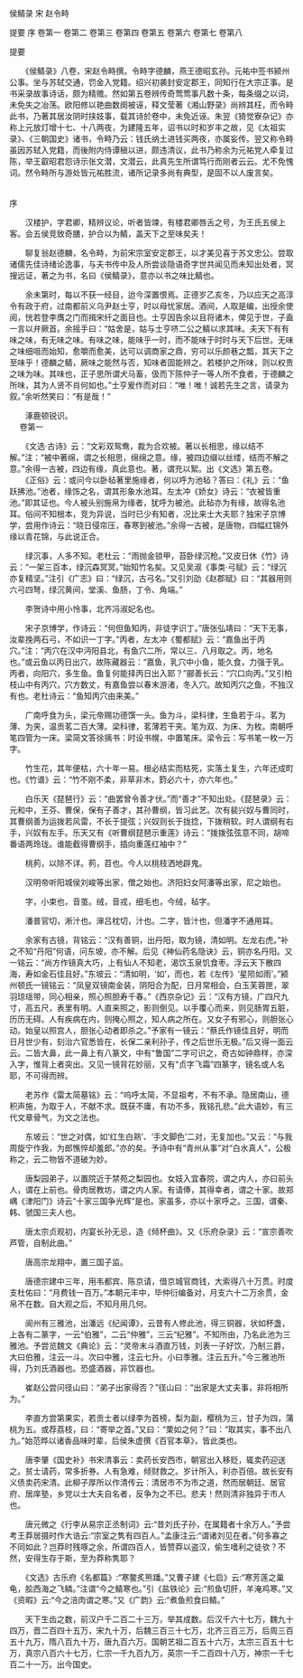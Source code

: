<!-- { "loadSidebar": true } -->
侯鲭录 宋 赵令畤

提要
序
卷第一
卷第二
卷第三
卷第四
卷第五
卷第六
卷第七
卷第八
 
 
提要

　　《侯鲭录》八卷，宋赵令畤撰。令畤字德麟，燕王德昭玄孙。元祐中签书颍州公事。坐与苏轼交通，罚金入党籍。绍兴初袭封安定郡王，同知行在大宗正事。是书采录故事诗话，颇为精赡。然如第五卷辨传奇莺莺事凡数十条，每条缀之以词，未免失之冶荡。欧阳修以艳曲数阕被诬，释文莹著《湘山野录》尚辨其枉，而令畤此书，乃著其居汝阴时挟妓事，载其诗於卷中，未免近诬。朱翌《猗觉寮杂记》亦称上元放灯增十七、十八两夜，为建隆五年，诏书以时和岁丰之故，见《太祖实录》、《三朝国史》诸书，令畤乃云：钱氏纳土进钱买两夜，亦属妄传。翌又称令畤虽因苏轼入党籍，而後附内侍谭稹以进，颇违清议，此书乃称余为元祐党人牵复过陈，举王叡昭君怨诗示张文潜，文潜云，此真先生所谓笃行而刚者云云。尤不免愧词。然令畤所与游处皆元祐胜流，诸所记录多尚有典型，是固不以人废言矣。  
　 

序

　　汉楼护，字君卿，精辨议论，听者皆竦，有楼君卿唇舌之号，为王氏五侯上客。会五侯竞致奇膳，护合以为鲭，盖天下之至味矣夫！ 

　　聊复翁赵德麟，名令畤，为前宋宗室安定郡王，以才美见喜于苏文忠公。尝取诸儒先佳诗绪论逸事，与夫书传中及人所尝谈隐语奇字世共闻见而未知出处者，冥搜远证，著之为书，名曰《侯鲭录》，意亦以书之味比鲭也。 

　　余未第时，每以不获一经目，迨今深置恨焉。正德岁乙亥冬，乃以应天之高淳令有政于府，过南都前义乌尹赵士亨，时以母忧家居。酒间，人取是编，出授余使阅，恍若登李膺之门而揖宋纤之面目也。士亨因告余以且将诸木，俾见于世，子盍一言以弁厥首。余摇手曰：“姑舍是，姑与士亨哜二公之鲭以求其味。夫天下有有味之味，有无味之味。有味之味，能味乎一时，而不能味于时时与天下后世。无味之味细咀而始知，愈嚼而愈美，达可以调商家之鼎，穷可以乐颜巷之瓢，其天下之至味乎！德麟之鲭，厥味之能然与否，知味者固能辨之。若楼护之所味，则以权贵之味为味。其味也，正子思所谓犬马畜，伋而下陈仲子一等人所不食者，于德麟之所味，其为人贤不肖何如也。”士亨爰作而对曰：“唯！唯！诚若先生之言，请录为叙。”余听然笑曰：“有是哉！” 

　　涿鹿顿锐识。  
　 
卷第一

　　《文选·古诗》云：“文彩双鸳鸯，裁为合欢被。著以长相思，缘以结不解。”注：“被中著绵，谓之长相思，绵绵之意。缘，被四边缀以丝缕，结而不解之意。”余得一古被，四边有缘，真此意也。著，谓充以絮。出《文选》第五卷。 
　　《正俗》云：或问今以卧毡著里施缘者，何以呼为池毡？答曰：《礼》云：“鱼跃拂池。”池者，缘饰之名，谓其形象水池耳。左太冲《娇女》诗云：“衣被皆重池。”即其证也。今人被头别施帛为缘者，犹呼为被池。此毡亦为有缘，故得名池耳。俗间不知根本，竞为异说，当时已少有知者，况比来士大夫耶？独宋子京博学，尝用作诗云：“晓日侵帘压，春寒到被池。”余得一古被，是唐物，四幅红锦外缘以青花锦，与此说正合。 

　　绿沉事，人多不知。老杜云：“雨抛金锁甲，苔卧绿沉枪。”又皮日休《竹》诗云：“一架三百本，绿沉森冥冥。”始知竹名矣。又见吴淑《事类·弓赋》云：“绿沉亦复精坚。”注引《广志》曰：“绿沉，古弓名。”又引刘劭《赵郡赋》曰：“其器用则六弓四弩，绿沉黄间，堂溪、鱼肠，丁令、角端。” 

　　李贺诗中用小怜事，北齐冯淑妃名也。 

　　宋子京博学，作诗云：“何但鱼知丙，非徒字识丁。”唐张弘靖曰：“天下无事，汝辈挽两石弓，不如识一丁字。”丙者，左太冲《蜀都赋》云：“嘉鱼出于丙穴。”注：“丙穴在汉中沔阳县北，有鱼穴二所，常以三、八月取之。丙，地名也。”或云鱼以丙日出穴，故陈藏器云：“嘉鱼，乳穴中小鱼，能久食，力强于乳。丙者，向阳穴，多生鱼。鱼复何能择丙日出入耶？”郦善长云：“穴口向丙。”又引柏枝山中有丙穴，穴方数丈，有嘉鱼尝以春末游渚，冬入穴。故知丙穴之鱼，不独汉有也。老杜诗云：“鱼知丙穴由来美。” 

　　广南呼食为头，梁元帝赐功德馔一头。鱼为斗，梁科律，生鱼若于斗。茗为薄、为夹，温贡茗二百大薄。梁科律，茗薄若干夹。笔为双、为床、为枚。南朝呼笔四管为一床。梁简文答徐摛书：时设书幌，中置笔床。梁令云：写书笔一枚一万字。 

　　竹生花，其年便枯，六十年一易。根必结实而枯死，实落土复生，六年还成町也。《竹谱》云：“竹不刚不柔，非草非木，篈必六十，亦六年也。” 

　　白乐天《琵琶行》云：“曲罢曾令善才伏。”而“善才”不知出处。《琵琶录》云：元和中，王芬、曹保，保有子善才，其孙曹纲，皆习此艺。次有裴兴奴与曹同时，其曹纲善为运拨若风雷，不长于提弦；兴奴则长于拢捻，下拨稍软。时人谓纲有右手，兴奴有左手。乐天又有《听曹纲琵琶示重莲》诗云：“拨拨弦弦意不同，胡啼番语两玲珑。谁能截得曹纲手，插向重莲红袖中？” 

　　桃茢，以除不详。茢，苕也。今人以桃枝洒地辟鬼。 

　　汉明帝听阳城侯刘峻等出家，僧之始也。济阳妇女阿潘等出家，尼之始也。 

　　字，小束也，音茧。绒，音戎，细毛也，今绒，毡字。 

　　潘普官切，淅汁也。渖吕枕切，汁也。二字，皆汁也，但潘字不通用耳。 

　　余家有古镜，背铭云：“汉有善铜，出丹阳，取为镜，清如明。左龙右虎。”补之不知“丹阳”何语，问东坡，亦不解。后见《神仙药名隐诀》云，铜亦名丹阳。又一铭云：“尚方作镜真大巧，上有仙人不知老，渴饮玉泉饥食枣。浮云天下散四海，寿如金石佳且好。”东坡云：“清如明，‘如’，而也，若《左传》‘星陨如雨’。”颍州顿氏一镜铭云：“凤皇双镜南金装，阴阳合为配，日月常相会，白玉芙蓉匣，翠羽琼瑶带，同心相亲，照心照胆寿千春。”《西京杂记》云：“汉有方镜，广四尺九寸，高五尺，表里有明。人直来照之，影则倒见。以手覆心而来，则见肠胃五脏，历历无碍。人有疾病在内，则掩心照之，知人病之所在。又女子有邪心，则胆张心动。始皇以照宫人，胆张心动者即杀之。”予家有一镜云：“蔡氏作镜佳且好，明而日月世少有，刻治六官悉皆在，长保二亲利孙子，传之后世乐无极。”后又得一面云云。二皆大鼻，此一鼻上有八篆文，中有“鲁国”二字可识之，奇古如钟鼎样，亦深入字，惟背上者突出。又见一镜背花妙丽，又有“贞字飞霜”四篆字，镜名或人名耶，不可得而辨。 

　　老苏作《雷太简墓铭》云：“呜呼太简，不显祖考，不有不承。隐居南山，德积声施，为取于人，不献不求。既获不庸，有功不多，我铭孔悲。”此大语妙，有三代文章骨气，为文之法也。 

　　东坡云：“世之对偶，如‘红生白熟’、‘手文脚色’二对，无复加也。”又云：“与我周旋宁作我，为郎憔悴却羞郎。”亦的矣。予诗中有“青州从事”对“白水真人”，公极称之，云二物皆不道破为妙。 

　　唐梨园弟子，以置院近于禁苑之梨园也。女妓入宜春院，谓之内人，亦曰前头人，谓在上前也。骨肉居教坊，谓之内人家。有请俸，其得幸者，谓之十家。故郑嵎《津阳门》诗云“十家三国争光辉”是也。家虽多，亦以十家呼之。三国，谓秦、韩、虢国三夫人也。 

　　唐太宗贞观初，内宴长孙无忌，造《倾杯曲》。又《乐府杂录》云：“宣宗善吹芦管，自制此曲。” 

　　唐高宗龙翔中，置三国子监。 

　　唐德宗建中三年，用韦都宾、陈京请，借京城官商钱，大索得八十万贯。时度支杜佑曰：“月费钱一百万。”本朝元丰中，毕仲衍编备对，月支六十二万余贯，金帛不在数。自大观之后，不知月用几何。 

　　阆州有三雅池，出潘远《纪闻谭》，云昔有人修此池，得三铜器，状如杯盏，上各有二篆字，一云“伯雅”，二云“仲雅”，三云“纪雅”。不知所由，乃名此池为三雅池。予尝览魏文《典论》云：“灵帝末斗酒直万钱，刘表一子好饮，乃制三爵，大曰伯雅，注云一斗。次曰中雅，注云七升。小曰季雅。注云五升。”今三雅池所得，乃刘氏酒器也。恐盛酒器，非饮器也。 

　　崔赵公尝问径山曰：“弟子出家得否？”径山曰：“出家是大丈夫事，非将相所为。” 

　　李直方尝第果实，若贡士者以绿李为首榜，梨为副，樱桃为三，甘子为四，蒲桃为五。或荐荔枝，曰：“寄举之首。”又曰：“栗如之何？”曰：“取其实，事不出八九。”始范晔以诸香品味时辈，后侯朱虚撰《百官本草》，皆此类也。 

　　唐李肇《国史补》书宋清事云：卖药长安西市，朝官出入移贬，辄卖药迎送之。贫士请药，常多折券。人有急难，倾财救之。岁计所入，利亦百倍。故长安有义债卖药宋清。此柳子厚所以作清传云：清居市不为市之道，然而居朝廷、居官府、居庠塾，乡党以士大夫自名者，反争为之不已。悲夫！然则清非独异于市人也。 

　　唐元微之《行李从易宗正丞制词》云:“昔刘氏子孙，在属籍者十余万人。”予尝考王莽居摄时作大诰云:“宗室之隽有四百人。”孟康注云:“谓诸刘见在者。”何多寡之不同如此？岂莽时残啄之余，所谓四百人，皆赞莽以盗汉，偷生嗜利之徒欤？不然，安得生存于斯，至为莽称隽耶？ 

　　《文选》古乐府《名都篇》:“寒鳖炙熊蹯。”又曹子建《七启》云:“寒芳莲之巢龟，脍西海之飞鳞。”注谓“今之鲭寒也。”引《盐铁论》云:“煎鱼切肝，羊淹鸡寒。”又《资暇》云:“今之涪肉谓之寒。”又《广韵》云:“煮鱼煎食曰鲭。” 

　　天下生齿之数，前汉户千二百二十三万，举其成数。后汉千六十七万，魏九十四万，晋二百四十五万，宋九十万，后魏三百三十七万，北齐三百三万，后周三百五十九万，隋八百九十万，唐九百六万。国朝艺祖二百五十六万，太宗三百五十七万，真宗八百六十七万，仁宗一千九百九万，英宗一千二百四十八万，神宗一千七百二十一万。出今国史。 

